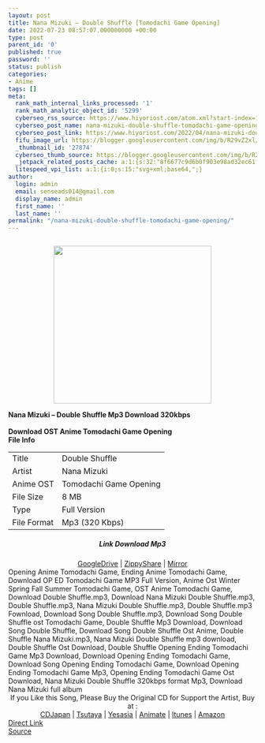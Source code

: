 ```yaml
---
layout: post
title: Nana Mizuki – Double Shuffle [Tomodachi Game Opening]
date: 2022-07-23 08:57:07.000000000 +00:00
type: post
parent_id: '0'
published: true
password: ''
status: publish
categories:
- Anime
tags: []
meta:
  rank_math_internal_links_processed: '1'
  rank_math_analytic_object_id: '5299'
  cyberseo_rss_source: https://www.hiyoriost.com/atom.xml?start-index=1
  cyberseo_post_name: nana-mizuki-double-shuffle-tomodachi-game-opening
  cyberseo_post_link: https://www.hiyoriost.com/2022/04/nana-mizuki-double-shuffle-tomodachi.html
  fifu_image_url: https://blogger.googleusercontent.com/img/b/R29vZ2xl/AVvXsEjugF3Lgph3u_6n1F0bcBo0TB81Fb-znhu_f5UaZUNDtu9RrmSSCU8jMxT-bRu5qI7hS6urgUhd7fyEV0BkrTbKGPd22wF9xwQxJJTcBMl61j2rPrdVXoYccMm6wLKHtF_7jX23ZNxDZQnGCcZ1u6uhaCMJ-xhubpnvMLnZO_5boFTdkEP8TD2wbb1-/s320/cover%20%2867%29.jpg
  _thumbnail_id: '27874'
  cyberseo_thumb_source: https://blogger.googleusercontent.com/img/b/R29vZ2xl/AVvXsEjugF3Lgph3u_6n1F0bcBo0TB81Fb-znhu_f5UaZUNDtu9RrmSSCU8jMxT-bRu5qI7hS6urgUhd7fyEV0BkrTbKGPd22wF9xwQxJJTcBMl61j2rPrdVXoYccMm6wLKHtF_7jX23ZNxDZQnGCcZ1u6uhaCMJ-xhubpnvMLnZO_5boFTdkEP8TD2wbb1-/s320/cover%20%2867%29.jpg
  _jetpack_related_posts_cache: a:1:{s:32:"8f6677c9d6b0f903e98ad32ec61f8deb";a:2:{s:7:"expires";i:1662912998;s:7:"payload";a:3:{i:0;a:1:{s:2:"id";i:27819;}i:1;a:1:{s:2:"id";i:27921;}i:2;a:1:{s:2:"id";i:29499;}}}}
  litespeed_vpi_list: a:1:{i:0;s:15:"svg+xml;base64,";}
author:
  login: admin
  email: senseads014@gmail.com
  display_name: admin
  first_name: ''
  last_name: ''
permalink: "/nana-mizuki-double-shuffle-tomodachi-game-opening/"
---
```

<div class="separator" style="clear: both;"><a href="https://blogger.googleusercontent.com/img/b/R29vZ2xl/AVvXsEjugF3Lgph3u_6n1F0bcBo0TB81Fb-znhu_f5UaZUNDtu9RrmSSCU8jMxT-bRu5qI7hS6urgUhd7fyEV0BkrTbKGPd22wF9xwQxJJTcBMl61j2rPrdVXoYccMm6wLKHtF_7jX23ZNxDZQnGCcZ1u6uhaCMJ-xhubpnvMLnZO_5boFTdkEP8TD2wbb1-/s800/cover%20%2867%29.jpg" style="display: block; padding: 1em 0; text-align: center; "><img alt border="0" data-original-height="800" data-original-width="800" src="{{ site.baseurl }}/assets/2022/07/cover%20%2867%29.jpg" width="320" /></a></div>
<div class="judulpost">
<b>Nana Mizuki – Double Shuffle Mp3 Download 320kbps<br />
<br />
Download OST Anime Tomodachi Game Opening</b>
</div>
<div class="linkdownload"><b>File Info</b></div>
<div class="info2" id="Info">
<table>
<tbody>
<tr>
<td class="tablex">Title</td>
<td>Double Shuffle</td>
</tr>
<tr>
<td class="tablex">Artist</td>
<td>Nana Mizuki</td>
</tr>
<tr>
<td class="tablex">Anime OST</td>
<td>Tomodachi Game Opening</td>
</tr>
<tr>
<td class="tablex">File Size</td>
<td>8 MB</td>
</tr>
<tr>
<td class="tablex">Type</td>
<td>Full Version</td>
</tr>
<tr>
<td class="tablex">File Format</td>
<td>Mp3 (320 Kbps)</td>
</tr>
</tbody>
</table>
</div>
<div style="text-align: center;">
<div class="smokeddl">
<div class="linkdownload">
<h5>Link Download Mp3</h5>
</div>
<div class="smokeurl">
<a href="https://drive.google.com/file/d/1K5ki6thrat6Zp2L57XwimTLZyh5HGw0z/view?usp=drivesdk" rel="nofollow noopener" target="_blank">GoogleDrive</a> | <a href="https://www23.zippyshare.com/v/S8nrZk6O/file.html" rel="nofollow noopener" target="_blank">ZippyShare</a> | <a href="https://mir.cr/OQQRF8XZ" rel="nofollow noopener" target="_blank">Mirror</a> </div>
</div>
</div>
<div class="keywordz">
<div class="tagser">Opening Anime Tomodachi Game, Ending Anime Tomodachi Game, Download OP ED Tomodachi Game MP3 Full Version, Anime Ost Winter Spring Fall Summer Tomodachi Game, OST Anime Tomodachi Game, Download Double Shuffle.mp3, Download Nana Mizuki Double Shuffle.mp3, Double Shuffle.mp3, Nana Mizuki Double Shuffle.mp3, Double Shuffle.mp3 Fownload, Download Song Double Shuffle.mp3, Download Song Double Shuffle ost Tomodachi Game, Double Shuffle Mp3 Download, Download Song Double Shuffle, Download Song Double Shuffle Ost Anime, Double Shuffle Nana Mizuki.mp3, Nana Mizuki Double Shuffle mp3 download, Double Shuffle Ost Download, Double Shuffle Opening Ending Tomodachi Game Mp3 Download, Download Opening Ending Tomodachi Game, Download Song Opening Ending Tomodachi Game, Download Opening Ending Tomodachi Game Mp3, Opening Ending Tomodachi Game Ost Download, Nana Mizuki Double Shuffle 320kbps format Mp3, Download Nana Mizuki full album</div>
</div>
<div class="buycd" align="center">If you Like this Song, Please Buy the Original CD for Support the Artist, Buy at : <br /><a href="https://www.cdjapan.co.jp/" target="_blank" rel="noopener">CDJapan</a> | <a href="https://shop.tsutaya.co.jp/" target="_blank" rel="noopener">Tsutaya</a> | <a href="https://www.yesasia.com/" target="_blank" rel="noopener">Yesasia</a> | <a href="https://www.animate-onlineshop.jp/" target="_blank" rel="noopener">Animate</a> | <a href="https://www.apple.com/jp/itunes" target="_blank" rel="noopener">Itunes</a> | <a href="https://amazon.co.jp/" target="_blank" rel="noopener">Amazon</a>
</div>
<link rel="stylesheet" href="https://cdnjs.cloudflare.com/ajax/libs/font-awesome/4.7.0/css/font-awesome.min.css" />
<div class="divbtn"> <a href="https://handymansurrender.com/fihup8buzv?key=94550f7ce39444073321dde3b8782f97" class="btn"><i class="fa fa-download"></i> Direct Link</a> <br /><a href="https://www.hiyoriost.com/2022/04/nana-mizuki-double-shuffle-tomodachi.html">Source</a> </div>
